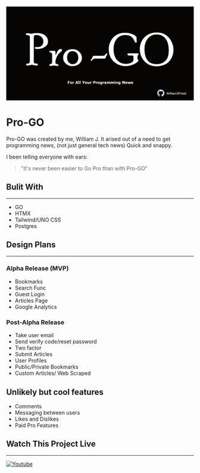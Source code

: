 <p align="center">
  <img  src="Assets\pro-go.png"/>
</p>

# **Pro-GO**

Pro-GO was created by me, William J. It arised out of a need to get programming news, (not just general tech news) Quick and snappy. 

I been telling everyone with ears: 

> "It's never been easier to Go Pro than with Pro-GO"

## **Bulit With**
---

- GO
- HTMX
- Tailwind/UNO CSS
- Postgres

## **Design Plans**
---

### Alpha Release (MVP)

- Bookmarks
- Search Func
- Guest Login
- Articles Page
- Google Analytics 

### Post-Alpha Release

- Take user email
- Send verify code/reset password
- Two factor
- Submit Articles
- User Profiles
- Public/Private Bookmarks
- Custom Articles/ Web Scraped

## Unlikely but cool features

- Comments
- Messaging between users
- Likes and Dislikes
- Paid Pro Features

## **Watch This Project Live**
---

<a href="https://www.youtube.com/@ThatWeirdKiidOnYT/streams?sub_confirmation=1">![Youtube](https://img.shields.io/badge/YouTube-red?style=for-the-badge&logo=youtube&logoColor=white)</a>
